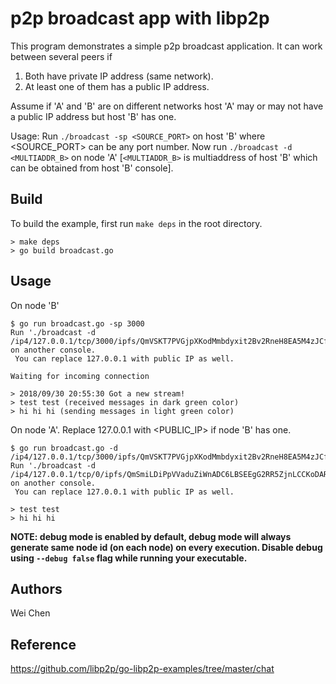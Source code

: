 # p2p broadcast app with libp2p

This program demonstrates a simple p2p broadcast application. It can work between several peers if
1. Both have private IP address (same network).
2. At least one of them has a public IP address.

Assume if 'A' and 'B' are on different networks host 'A' may or may not have a public IP address but host 'B' has one.

Usage: Run `./broadcast -sp <SOURCE_PORT>` on host 'B' where <SOURCE_PORT> can be any port number. Now run `./broadcast -d <MULTIADDR_B>` on node 'A' [`<MULTIADDR_B>` is multiaddress of host 'B' which can be obtained from host 'B' console].

## Build

To build the example, first run `make deps` in the root directory.

```
> make deps
> go build broadcast.go
```

## Usage

On node 'B'

```
$ go run broadcast.go -sp 3000
Run './broadcast -d /ip4/127.0.0.1/tcp/3000/ipfs/QmVSKT7PVGjpXKodMmbdyxit2Bv2RneH8EA5M4zJCftHyx' on another console.
 You can replace 127.0.0.1 with public IP as well.

Waiting for incoming connection

> 2018/09/30 20:55:30 Got a new stream!
> test test (received messages in dark green color)
> hi hi hi (sending messages in light green color)
```

On node 'A'. Replace 127.0.0.1 with <PUBLIC_IP> if node 'B' has one.

```
$ go run broadcast.go -d /ip4/127.0.0.1/tcp/3000/ipfs/QmVSKT7PVGjpXKodMmbdyxit2Bv2RneH8EA5M4zJCftHyx
Run './broadcast -d /ip4/127.0.0.1/tcp/0/ipfs/QmSmiLDiPpVVaduZiWnADC6LBSEEgG2RR5ZjnLCCKoDARa' on another console.
 You can replace 127.0.0.1 with public IP as well.

> test test
> hi hi hi
```

**NOTE: debug mode is enabled by default, debug mode will always generate same node id (on each node) on every execution. Disable debug using `--debug false` flag while running your executable.**

## Authors

Wei Chen

## Reference

https://github.com/libp2p/go-libp2p-examples/tree/master/chat
